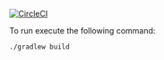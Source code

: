 
[![CircleCI](https://circleci.com/gh/OrgProjectA/project-a.svg?style=svg)](https://circleci.com/gh/OrgProjectA/project-a)

To run execute the following command:

```
./gradlew build
```
